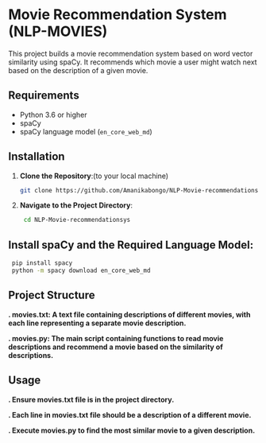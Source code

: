 # Movie Recommendation System (NLP-MOVIES)

This project builds a movie recommendation system based on word vector similarity using spaCy. It recommends which movie a user might watch next based on the description of a given movie.

## Requirements

- Python 3.6 or higher
- spaCy
- spaCy language model (`en_core_web_md`)

## Installation

1. **Clone the Repository**:(to your local machine)
   ```sh
   git clone https://github.com/Amanikabongo/NLP-Movie-recommendationsys.git
   ```
2. **Navigate to the Project Directory**:
   ```sh
    cd NLP-Movie-recommendationsys
   ```
## Install spaCy and the Required Language Model:
   ```sh
    pip install spacy
    python -m spacy download en_core_web_md
   ```
## Project Structure
**. movies.txt: A text file containing descriptions of different movies, with each line representing a separate movie description.**

**. movies.py: The main script containing functions to read movie descriptions and recommend a movie based on the similarity of descriptions.**
## Usage
**. Ensure movies.txt file is in the project directory.**

**. Each line in movies.txt file  should be a description of a different movie.**

**. Execute movies.py to find the most similar movie to a given description.**
